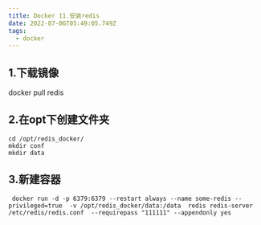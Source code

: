 ```yaml
---
title: Docker 11.安装redis
date: 2022-07-06T05:49:05.749Z
tags:
  - docker
---
```

## 1.下载镜像

docker pull redis

## 2.在opt下创建文件夹

```
cd /opt/redis_docker/
mkdir conf
mkdir data
```


## 3.新建容器

```
 docker run -d -p 6379:6379 --restart always --name some-redis --privileged=true  -v /opt/redis_docker/data:/data  redis redis-server /etc/redis/redis.conf  --requirepass "111111" --appendonly yes
```